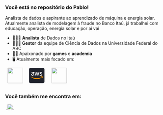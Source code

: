 ### Você está no repositório do Pablo!
Analista de dados e aspirante ao aprendizado de máquina e energia solar. Atualmente analista de modelagem à fraude no Banco Itaú, já trabalhei com educação, operação, energia solar e por ai vai
- 👨🏻‍💻 **Analista** de Dados no Itaú
- 👨🏻‍💻 **Gestor** da equipe de  Ciência de Dados na Universidade Federal do ABC
- 🧗🏼 Apaixonado por **games** e **academia**
- 🖥️ Atualmente mais focado em:
<div style="display: inline">
  &nbsp;&nbsp;<img width='50' height='50' src="https://cdn.jsdelivr.net/gh/devicons/devicon/icons/python/python-original.svg" />&nbsp;&nbsp;
  &nbsp;&nbsp;<img width='50' height='50' src="https://github.com/gui-bus/TechIcons/blob/main/Dark/AWS.svg" />&nbsp;&nbsp;&nbsp;
  &nbsp;&nbsp;<img width='50' height='50' src="[https://cdn.jsdelivr.net/gh/devicons/devicon/icons/lua/lua-original-wordmark.svg](https://www.bing.com/images/search?view=detailV2&ccid=Fp0c9nXc&id=6AA5EF6A5E5FCFF0477CD951230EDE4EEA25BC98&thid=OIP.Fp0c9nXcjboUCLOMvz6A9QHaHa&mediaurl=https%3a%2f%2fthumbs.dreamstime.com%2fb%2fsql-database-server-isolated-flat-web-mobile-icon-word-vector-illustration-modern-background-128839153.jpg&cdnurl=https%3a%2f%2fth.bing.com%2fth%2fid%2fR.169d1cf675dc8dba1408b38cbf3e80f5%3frik%3dmLwl6k7eDiNR2Q%26pid%3dImgRaw%26r%3d0&exph=800&expw=800&q=icone+de+SQL&simid=607994519198852374&FORM=IRPRST&ck=B77C3CF0E7611544118E33235D1519C4&selectedIndex=18&itb=0&ajaxhist=0&ajaxserp=0)" />&nbsp;&nbsp;
</div> 

##

### Você também me encontra em:
&nbsp;<a href="https://www.linkedin.com/in/pablo-nunes-123244225/">
  <img src="https://img.shields.io/badge/linkedin-%230077B5.svg?style=for-the-badge&logo=linkedin&logoColor=white">
</a>&nbsp;
